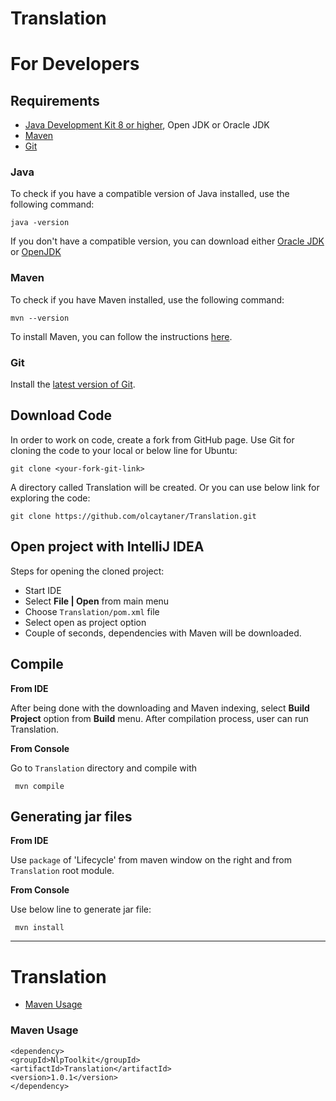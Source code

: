 # Translation
For Developers
============

## Requirements

* [Java Development Kit 8 or higher](#java), Open JDK or Oracle JDK
* [Maven](#maven)
* [Git](#git)

### Java 

To check if you have a compatible version of Java installed, use the following command:

    java -version
    
If you don't have a compatible version, you can download either [Oracle JDK](https://www.oracle.com/technetwork/java/javase/downloads/jdk8-downloads-2133151.html) or [OpenJDK](https://openjdk.java.net/install/)    

### Maven
To check if you have Maven installed, use the following command:

    mvn --version
    
To install Maven, you can follow the instructions [here](https://maven.apache.org/install.html).      

### Git

Install the [latest version of Git](https://git-scm.com/book/en/v2/Getting-Started-Installing-Git).

## Download Code

In order to work on code, create a fork from GitHub page. 
Use Git for cloning the code to your local or below line for Ubuntu:

	git clone <your-fork-git-link>

A directory called Translation will be created. Or you can use below link for exploring the code:

	git clone https://github.com/olcaytaner/Translation.git

## Open project with IntelliJ IDEA

Steps for opening the cloned project:

* Start IDE
* Select **File | Open** from main menu
* Choose `Translation/pom.xml` file
* Select open as project option
* Couple of seconds, dependencies with Maven will be downloaded. 


## Compile

**From IDE**

After being done with the downloading and Maven indexing, select **Build Project** option from **Build** menu. After compilation process, user can run Translation.

**From Console**

Go to `Translation` directory and compile with 

     mvn compile 

## Generating jar files

**From IDE**

Use `package` of 'Lifecycle' from maven window on the right and from `Translation` root module.

**From Console**

Use below line to generate jar file:

     mvn install



------------------------------------------------

Translation
============
+ [Maven Usage](#maven-usage)


### Maven Usage

	<dependency>
  	<groupId>NlpToolkit</groupId>
  	<artifactId>Translation</artifactId>
  	<version>1.0.1</version>
	</dependency>
